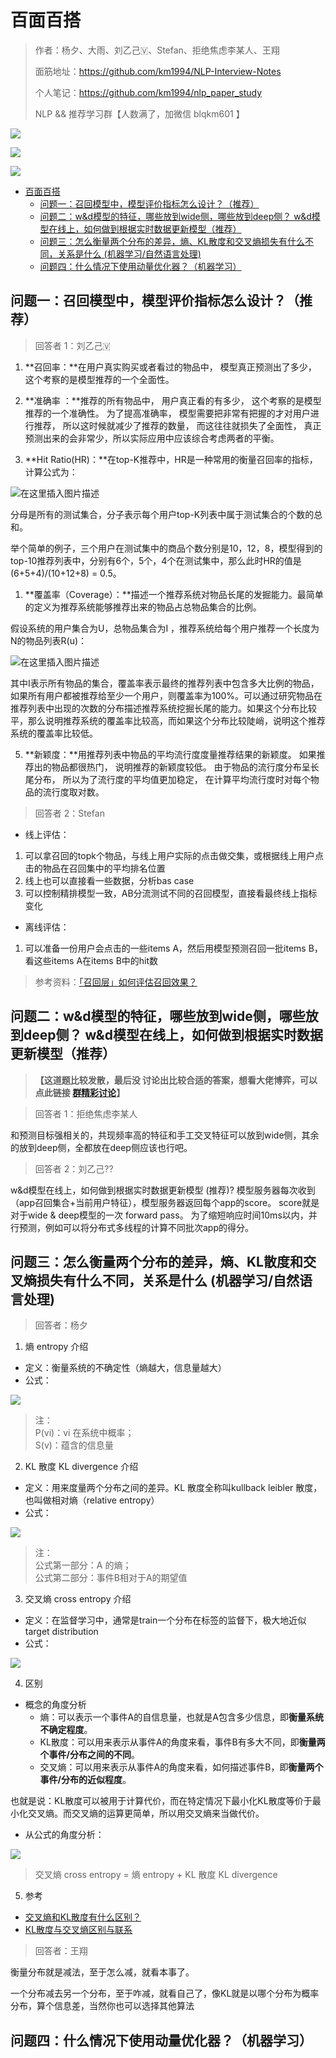 # 百面百搭

> 作者：杨夕、大雨、刘乙己🇻、Stefan、拒绝焦虑李某人、王翔
> 
> 面筋地址：https://github.com/km1994/NLP-Interview-Notes
> 
> 个人笔记：https://github.com/km1994/nlp_paper_study
> 
>  NLP && 推荐学习群【人数满了，加微信 blqkm601 】

![](img/20210523220743.png)

![](img/微信截图_20210301212242.png)

![](img/微信截图_20210212153059.png)

- [百面百搭](#百面百搭)
  - [问题一：召回模型中，模型评价指标怎么设计？（推荐）](#问题一召回模型中模型评价指标怎么设计推荐)
  - [问题二：w&d模型的特征，哪些放到wide侧，哪些放到deep侧？ w&d模型在线上，如何做到根据实时数据更新模型（推荐）](#问题二wd模型的特征哪些放到wide侧哪些放到deep侧-wd模型在线上如何做到根据实时数据更新模型推荐)
  - [问题三：怎么衡量两个分布的差异，熵、KL散度和交叉熵损失有什么不同，关系是什么 (机器学习/自然语言处理)](#问题三怎么衡量两个分布的差异熵kl散度和交叉熵损失有什么不同关系是什么-机器学习自然语言处理)
  - [问题四：什么情况下使用动量优化器？（机器学习）](#问题四什么情况下使用动量优化器-机器学习)

## 问题一：召回模型中，模型评价指标怎么设计？（推荐）

> 回答者 1：刘乙己🇻

1. **召回率：**在用户真实购买或者看过的物品中， 模型真正预测出了多少， 这个考察的是模型推荐的一个全面性。

2. **准确率 ：**推荐的所有物品中， 用户真正看的有多少， 这个考察的是模型推荐的一个准确性。 为了提高准确率， 模型需要把非常有把握的才对用户进行推荐， 所以这时候就减少了推荐的数量， 而这往往就损失了全面性， 真正预测出来的会非常少，所以实际应用中应该综合考虑两者的平衡。

3. **Hit Ratio(HR)：**在top-K推荐中，HR是一种常用的衡量召回率的指标，计算公式为：

![在这里插入图片描述](img/20190605154411382.png)

分母是所有的测试集合，分子表示每个用户top-K列表中属于测试集合的个数的总和。
   
举个简单的例子，三个用户在测试集中的商品个数分别是10，12，8，模型得到的top-10推荐列表中，分别有6个，5个，4个在测试集中，那么此时HR的值是(6+5+4)/(10+12+8) = 0.5。

1. **覆盖率（Coverage）：**描述一个推荐系统对物品长尾的发掘能力。最简单的定义为推荐系统能够推荐出来的物品占总物品集合的比例。

假设系统的用户集合为U，总物品集合为I ，推荐系统给每个用户推荐一个长度为N的物品列表R(u)：

![在这里插入图片描述](img/20190605151418761.png)

其中I表示所有物品的集合，覆盖率表示最终的推荐列表中包含多大比例的物品，如果所有用户都被推荐给至少一个用户，则覆盖率为100%。可以通过研究物品在推荐列表中出现的次数的分布描述推荐系统挖掘长尾的能力。如果这个分布比较平，那么说明推荐系统的覆盖率比较高，而如果这个分布比较陡峭，说明这个推荐系统的覆盖率比较低。

5. **新颖度：**用推荐列表中物品的平均流行度度量推荐结果的新颖度。 如果推荐出的物品都很热门， 说明推荐的新颖度较低。 由于物品的流行度分布呈长尾分布， 所以为了流行度的平均值更加稳定， 在计算平均流行度时对每个物品的流行度取对数。

> 回答者 2：Stefan

- 线上评估：

1. 可以拿召回的topk个物品，与线上用户实际的点击做交集，或根据线上用户点击的物品在召回集中的平均排名位置
2. 线上也可以直接看一些数据，分析bas case
3. 可以控制精排模型一致，AB分流测试不同的召回模型，直接看最终线上指标变化

- 离线评估：

1. 可以准备一份用户会点击的一些items A，然后用模型预测召回一批items B，看这些items A在items B中的hit数

> 参考资料：[「召回层」如何评估召回效果？](https://mp.weixin.qq.com/s/L4G-Gu5pRc0obbHRZvQy5w)

## 问题二：w&d模型的特征，哪些放到wide侧，哪些放到deep侧？ w&d模型在线上，如何做到根据实时数据更新模型（推荐）

> **【这道题比较发散，最后没 讨论出比较合适的答案，想看大佬博弈，可以点此链接 [群精彩讨论](群精彩讨论/README.md#问题二wd模型的特征哪些放到wide侧哪些放到deep侧-wd模型在线上如何做到根据实时数据更新模型推荐)】**

> 回答者 1：拒绝焦虑李某人

和预测目标强相关的，共现频率高的特征和手工交叉特征可以放到wide侧，其余的放到deep侧，全都放在deep侧应该也行吧。

> 回答者 2：刘乙己??

w&d模型在线上，如何做到根据实时数据更新模型
(推荐)?
模型服务器每次收到（app召回集合+当前用户特征），模型服务器返回每个app的score。
score就是对于wide & deep模型的一次 forward pass。
为了缩短响应时间10ms以内，并行预测，例如可以将分布式多线程的计算不同批次app的得分。

## 问题三：怎么衡量两个分布的差异，熵、KL散度和交叉熵损失有什么不同，关系是什么 (机器学习/自然语言处理)

> 回答者：杨夕

1. 熵 entropy 介绍

- 定义：衡量系统的不确定性（熵越大，信息量越大）
- 公式：

![](img/微信截图_20210911103452.png)

> 注：</br>
> P(vi)：vi 在系统中概率；</br>
> S(v)：蕴含的信息量</br>

2. KL 散度 KL divergence 介绍

- 定义：用来度量两个分布之间的差异。KL 散度全称叫kullback leibler 散度，也叫做相对熵（relative entropy）
- 公式：

![](img/微信截图_20210911103812.png)

> 注：</br>
> 公式第一部分：A 的熵；</br>
> 公式第二部分：事件B相对于A的期望值</br>

3. 交叉熵 cross entropy 介绍

- 定义：在监督学习中，通常是train一个分布在标签的监督下，极大地近似 target distribution
- 公式：

![](img/微信截图_20210911104015.png)

4. 区别

- 概念的角度分析
  - 熵：可以表示一个事件A的自信息量，也就是A包含多少信息，即**衡量系统不确定程度**。
  - KL散度：可以用来表示从事件A的角度来看，事件B有多大不同，即**衡量两个事件/分布之间的不同**。
  - 交叉熵：可以用来表示从事件A的角度来看，如何描述事件B，即**衡量两个事件/分布的近似程度**。

也就是说：KL散度可以被用于计算代价，而在特定情况下最小化KL散度等价于最小化交叉熵。而交叉熵的运算更简单，所以用交叉熵来当做代价。

- 从公式的角度分析：

![](img/微信截图_20210911104142.png)
> 交叉熵 cross entropy = 熵 entropy + KL 散度 KL divergence

5. 参考

- [交叉熵和KL散度有什么区别？](https://zhuanlan.zhihu.com/p/292434104)
- [KL散度与交叉熵区别与联系](https://blog.csdn.net/Dby_freedom/article/details/83374650)

> 回答者：王翔

衡量分布就是减法，至于怎么减，就看本事了。

一个分布减去另一个分布，至于咋减，就看自己了，像KL就是以哪个分布为概率分布，算个信息差，当然你也可以选择其他算法

## 问题四：什么情况下使用动量优化器？（机器学习）

>  

